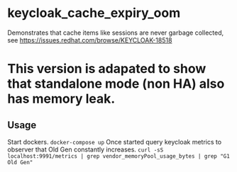 # keycloak_cache_expiry_oom
Demonstrates that cache items like sessions are never garbage collected, see https://issues.redhat.com/browse/KEYCLOAK-18518

# This version is adapated to show that standalone mode (non HA) also has memory leak.
## Usage
Start dockers.
`docker-compose up`
Once started query keycloak metrics to observer that Old Gen constantly increases.
`curl -sS localhost:9991/metrics | grep vendor_memoryPool_usage_bytes | grep "G1 Old Gen"`
